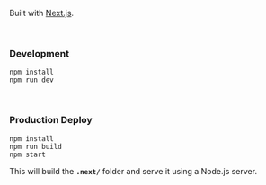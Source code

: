 Built with [Next.js](https://nextjs.org/).

<br />

### Development

```
npm install
npm run dev
```

<br />

### Production Deploy

```
npm install
npm run build
npm start
```

This will build the **`.next/`** folder and serve it using a Node.js server.
